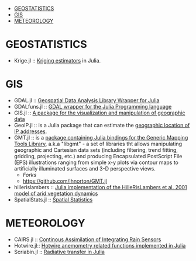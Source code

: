 * [GEOSTATISTICS](#geostatistics)
* [GIS](#gis)
* [METEOROLOGY](#meteorology)

# GEOSTATISTICS
* Krige.jl :: [Kriging estimators](https://github.com/njwilson23/Krige.jl) in Julia.

# GIS 
* GDAL.jl :: [Geospatial Data Analysis Library Wrapper for Julia](https://github.com/wkearn/GDAL.jl)
* GDALfuns.jl :: [GDAL wrapper for the Julia Programming language](https://github.com/meggart/GDALfuns.jl)
* GIS.jl :: [A package for the visualization and manipulation of geographic data](https://github.com/wkearn/GIS.jl)
* GeoIP.jl :: is a Julia package that can estimate the [geographic location of IP addresses](https://github.com/johnmyleswhite/GeoIP.jl).
* GMT.jl :: is a [package containing Julia bindings for the Generic Mapping Tools Library](https://github.com/joa-quim/GMT.jl), a.k.a "libgmt" - a set of libraries tht allows manipulating geographic and Cartesian data sets (including filtering, trend fitting, gridding, projecting, etc.) and producing Encapsulated PostScript File (EPS) illustrations ranging from simple x-y plots via contour maps to artificially illuminated surfaces and 3-D perspective views. 
   * *Forks*
   * https://github.com/ihnorton/GMT.jl
* hillerislambers :: [Julia implementation of the HilleRisLambers et al. 2001 model of arid vegetation dynamics](https://github.com/wkearn/hillerislambers)
* SpatialStats.jl :: [Spatial Statistics](https://github.com/dchudz/SpatialStats.jl)


# METEOROLOGY
* CAIRS.jl :: [Continous Assimilation of Integrating Rain Sensors](https://github.com/scheidan/CAIRS.jl)
* Hotwire.jl:: [Hotwire anemometry related functions implemented in Julia](https://github.com/pjabardo/Hotwire.jl)
* Scriabin.jl :: [Radiative transfer in Julia](https://github.com/jsbj/Scriabin.jl)

